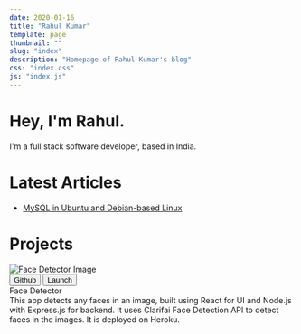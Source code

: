 ```yaml
---
date: 2020-01-16
title: "Rahul Kumar"
template: page
thumbnail: ""
slug: "index"
description: "Homepage of Rahul Kumar's blog"
css: "index.css"
js: "index.js"
---
```


<div class="intro">
	<div class="intro__dp">
	</div>
	<div class="intro__text">
		<h1>Hey, I'm Rahul.</h1>
		<p>I'm a full stack software developer, based in India.</p>
	</div>
</div>

<h1>Latest Articles</h1>
<ul>
	<li><a href="./mysql-in-ubuntu-and-debian-based-linux.html">MySQL in Ubuntu and Debian-based Linux</a></li>
</ul>
<div class="clear"></div>
<h1 id="projects">Projects</h1>
<div class="project-list">
	<div class="project">
		<div class="project__img-container">
			<img src="images/face-detector.png" alt="Face Detector Image" />
		</div>
				<div class="project__links">
			<a href="https://github.com/rahulzura/face-detector"><button>Github</button></a>
			<a href="https://face-square.netlify.app"><button>Launch</button></a>
		</div>
		<div class="project__heading">
			Face Detector
		</div>
		<div class="project__description">
			This app detects any faces in an image, built using React for UI and Node.js with Express.js for backend. It uses Clarifai Face Detection API to detect faces in the images. It is deployed on Heroku.
		</div>
		<div class="clear"></div>
	</div>
</div>
